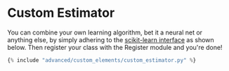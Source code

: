 <h1>Custom Estimator</h1>
<div class="photon-docu-header">
  <p>
      You can combine your own learning algorithm, bet it a neural net or anything else, by simply adhering to
      the <a href="http://scikit-learn.org/stable/developers/contributing.html#apis-of-scikit-learn-objects" target="_blank">scikit-learn interface</a> as shown below.
      Then register your class with the Register module and you're done!
  </p>
</div>

``` python
{% include "advanced/custom_elements/custom_estimator.py" %} 

```